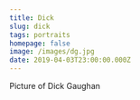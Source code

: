 ```yaml
---
title: Dick
slug: dick
tags: portraits
homepage: false
image: /images/dg.jpg
date: 2019-04-03T23:00:00.000Z
---
```

Picture of Dick Gaughan
